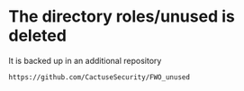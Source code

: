 # The directory roles/unused is deleted

It is backed up in an additional repository
  ```
  https://github.com/CactuseSecurity/FWO_unused
  ```
